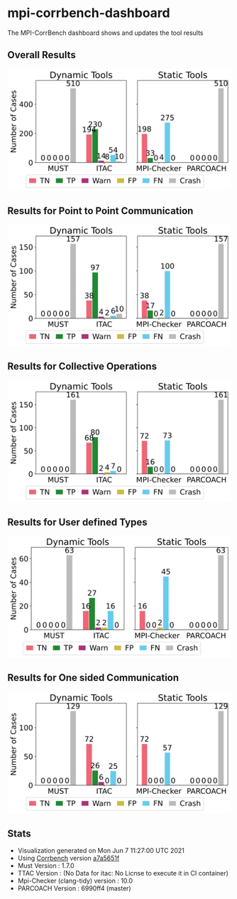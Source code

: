 # mpi-corrbench-dashboard
The MPI-CorrBench dashboard shows and updates the tool results

## Overall Results
![Image Missing](images/basic_eval.svg "Overall Evaluation of the correctness Tools")

## Results for Point to Point Communication
![Image Missing](images/pt2pt_eval.svg "Evaluation for point-to-point communication")

## Results for Collective Operations
![Image Missing](images/coll_eval.svg "Evaluation for collective operations")

## Results for User defined Types
![Image Missing](images/usertypes_eval.svg "Evaluation for user defined types")

## Results for One sided Communication
![Image Missing](images/rma_eval.svg "Evaluation for one sided communication")

## Stats
* Visualization generated on Mon Jun  7 11:27:00 UTC 2021
* Using  [Corrbench](https://github.com/tudasc/mpi-corrbench "MPI-CorrBench") version [a7a5651f](https://github.com/tudasc/mpi-corrbench/commit/a7a5651fba5766d4cff9f3d3818b263184540d2e)
* Must Version : 1.7.0
* TTAC Version : (No Data for itac: No Licnse to execute it in CI container)
* Mpi-Checker (clang-tidy) version : 10.0
* PARCOACH Version : 6990ff4 (master)
